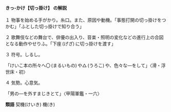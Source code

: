 #### きっ‐かけ【切っ掛け】 の解説
１ 物事を始める手がかり。糸口。また、原因や動機。「事態打開の切っ掛けをつかむ」「ふとした切っ掛けで知り合う」

２ 歌舞伎などの舞台で、俳優の出入り、音楽・照明の変化などの進行上の合図となる動作やせりふ。「下座 (げざ) に切っ掛けを渡す」

３ 符号。しるし。

「けいこ本の所々へ〇 (まるいもの) や△ (うろこ) や、色々な―をして」〈滑・浮世床・初〉

４ 気勢。心意気。

「男の―を外すまじきとて」〈甲陽軍鑑・一六〉

**類語**
契機(けいき) 機(き)